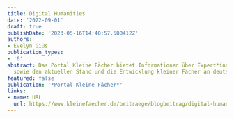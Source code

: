 ```yaml
---
title: Digital Humanities
date: '2022-09-01'
draft: true
publishDate: '2023-05-16T14:40:57.580412Z'
authors:
- Evelyn Gius
publication_types:
- '0'
abstract: Das Portal Kleine Fächer bietet Informationen über Expert*innen, Berichte
  sowie den aktuellen Stand und die Entwicklung kleiner Fächer an deutschen Hochschulen.
featured: false
publication: '*Portal Kleine Fächer*'
links:
- name: URL
  url: https://www.kleinefaecher.de/beitraege/blogbeitrag/digital-humanities.html
---
```


